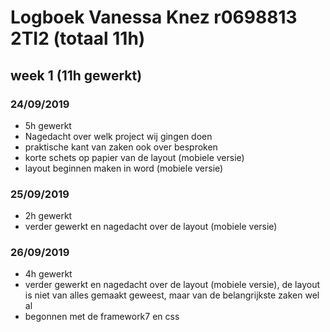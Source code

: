 # Logboek Vanessa Knez r0698813 2TI2 (totaal 11h)

## week 1 (11h gewerkt)

### 24/09/2019
* 5h gewerkt
* Nagedacht over welk project wij gingen doen
* praktische kant van zaken ook over besproken
* korte schets op papier van de layout (mobiele versie)
* layout beginnen maken in word (mobiele versie)

### 25/09/2019
* 2h gewerkt
* verder gewerkt en nagedacht over de layout (mobiele versie)

### 26/09/2019
* 4h gewerkt
* verder gewerkt en nagedacht over de layout (mobiele versie), de layout is niet van alles gemaakt geweest, maar van de belangrijkste zaken wel al
* begonnen met de framework7 en css